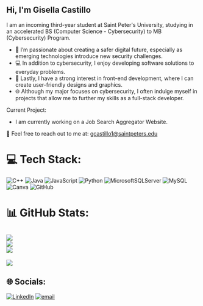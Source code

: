 ## Hi, I'm Gisella Castillo

I am an incoming third-year student at Saint Peter's University, studying in an accelerated BS (Computer Science - Cybersecurity) to MB (Cybersecurity) Program. <br/>

- 🔐 I’m passionate about creating a safer digital future, especially as emerging technologies introduce new security challenges. <br/>
- 💻 In addition to cybersecurity, I enjoy developing software solutions to everyday problems. <br/> 
- 🎨 Lastly, I have a strong interest in front-end development, where I can create user-friendly designs and graphics. <br/>
- 🌐 Although my major focuses on cybersecurity, I often indulge myself in projects that allow me to further my skills as a full-stack developer. <br/>

Current Project: <br/>
- I am currently working on a Job Search Aggregator Website. <br/>

📧 Feel free to reach out to me at: gcastillo1@saintpeters.edu 

# 💻 Tech Stack:
![C++](https://img.shields.io/badge/c++-%2300599C.svg?style=for-the-badge&logo=c%2B%2B&logoColor=white) ![Java](https://img.shields.io/badge/java-%23ED8B00.svg?style=for-the-badge&logo=openjdk&logoColor=white) ![JavaScript](https://img.shields.io/badge/javascript-%23323330.svg?style=for-the-badge&logo=javascript&logoColor=%23F7DF1E) ![Python](https://img.shields.io/badge/python-3670A0?style=for-the-badge&logo=python&logoColor=ffdd54) ![MicrosoftSQLServer](https://img.shields.io/badge/Microsoft%20SQL%20Server-CC2927?style=for-the-badge&logo=microsoft%20sql%20server&logoColor=white) ![MySQL](https://img.shields.io/badge/mysql-4479A1.svg?style=for-the-badge&logo=mysql&logoColor=white) ![Canva](https://img.shields.io/badge/Canva-%2300C4CC.svg?style=for-the-badge&logo=Canva&logoColor=white) ![GitHub](https://img.shields.io/badge/github-%23121011.svg?style=for-the-badge&logo=github&logoColor=white)

# 📊 GitHub Stats:
![](https://github-readme-stats.vercel.app/api?username=gisellamc8&theme=dark&hide_border=false&include_all_commits=true&count_private=true)<br/>
![](https://nirzak-streak-stats.vercel.app/?user=gisellamc8&theme=dark&hide_border=false)<br/>
![](https://github-readme-stats.vercel.app/api/top-langs/?username=gisellamc8&theme=dark&hide_border=false&include_all_commits=true&count_private=true&layout=compact)
---
[![](https://visitcount.itsvg.in/api?id=gisellamc8&icon=0&color=0)](https://visitcount.itsvg.in)
## 🌐 Socials:
[![LinkedIn](https://img.shields.io/badge/LinkedIn-%230077B5.svg?logo=linkedin&logoColor=white)](https://linkedin.com/in/gisella-castillo-a8894329b) [![email](https://img.shields.io/badge/Email-D14836?logo=gmail&logoColor=white)](mailto:gcastillo1@saintpeters.edu) 

<!-- Proudly created with GPRM ( https://gprm.itsvg.in ) -->
